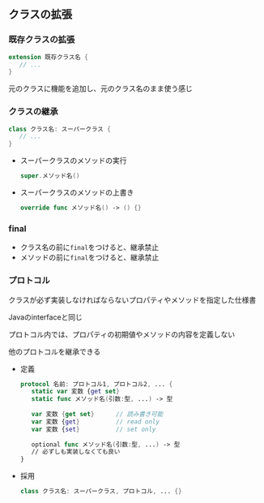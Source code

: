 ## クラスの拡張



### 既存クラスの拡張

```swift
extension 既存クラス名 {
   // ...
}
```

元のクラスに機能を追加し、元のクラス名のまま使う感じ



### クラスの継承

```swift
class クラス名: スーパークラス {
   // ...
}
```

* スーパークラスのメソッドの実行

   ```swift
   super.メソッド名()
   ```

* スーパークラスのメソッドの上書き

   ```swift
   override func メソッド名() -> () {}
   ```



### final

* クラス名の前に`final`をつけると、継承禁止
* メソッドの前に`final`をつけると、継承禁止



### プロトコル

クラスが必ず実装しなければならないプロパティやメソッドを指定した仕様書

Javaのinterfaceと同じ

プロトコル内では、プロパティの初期値やメソッドの内容を定義しない

他のプロトコルを継承できる

* 定義

   ```swift
   protocol 名前: プロトコル1, プロトコル2, ... {
      static var 変数 {get set}
      static func メソッド名(引数:型, ...) -> 型
      
      var 変数 {get set}		// 読み書き可能
      var 変数 {get}			// read only
      var 変数 {set}			// set only
      
      optional func メソッド名(引数:型, ...) -> 型
      // 必ずしも実装しなくても良い
   }
   ```

* 採用

   ```swift
   class クラス名: スーパークラス, プロトコル, ... {}
   ```

   































